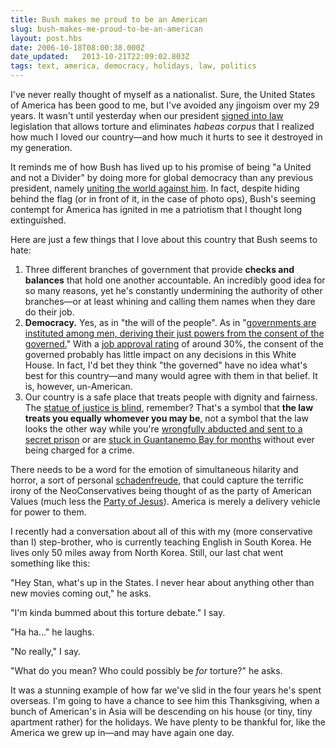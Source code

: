 ```yaml
---
title: Bush makes me proud to be an American
slug: bush-makes-me-proud-to-be-an-american
layout: post.hbs
date: 2006-10-18T08:00:38.000Z
date_updated:   2013-10-21T22:09:02.803Z
tags: text, america, democracy, holidays, law, politics
---
```


I've never really thought of myself as a nationalist. Sure, the United States of America has been good to me, but I've avoided any jingoism over my 29 years. It wasn't until yesterday when our president <a href="http://sfgate.com/cgi-bin/article.cgi?f=/n/a/2006/10/17/national/w071356D13.DTL" title="'Bush Signs Terror Interrogation Law' on SFGate.com">signed into law</a> legislation that allows torture and eliminates <em>habeas corpus</em> that I realized how much I loved our country&mdash;and how much it hurts to see it destroyed in my generation.<!--more-->

It reminds me of how Bush has lived up to his promise of being "a United and not a Divider" by doing more for global democracy than any previous president, namely <a href="http://www.cnn.com/2003/WORLD/meast/01/18/sproject.irq.demos/" title="'Antiwar protests sweep the world' on CNN">uniting the world against him</a>. In fact, despite hiding behind the flag (or in front of it, in the case of photo ops), Bush's seeming contempt for America has ignited in me a patriotism that I thought long extinguished.

Here are just a few things that I love about this country that Bush seems to hate:
<ol>
<li>Three different branches of government that provide <strong>checks and balances</strong> that hold one another accountable. An incredibly good idea for so many reasons, yet he's constantly undermining the authority of other branches&mdash;or at least whining and calling them names when they dare do their job.</li>
<li><strong>Democracy.</strong> Yes, as in "the will of the people". As in "<a href="http://www.ushistory.org/Declaration/document/index.htm" title="The Mofo Declaration of Independence">governments are instituted among men, deriving their just powers from the consent of the governed.</a>" With a <a href="http://www.pollingreport.com/BushJob.htm" title="PollingReport.com">job approval rating</a> of around 30%, the consent of the governed probably has little impact on any decisions in this White House. In fact, I'd bet they think "the governed" have no idea what's best for this country&mdash;and many would agree with them in that belief. It is, however, un-American.</li>
<li>Our country is a safe place that treats people with dignity and fairness. The <a href="http://news.bbc.co.uk/2/hi/entertainment/3537136.stm" title="Even Banksy's version">statue of justice is blind</a>, remember? That's a symbol that <strong>the law treats you equally whomever you may be</strong>, not a symbol that the law looks the other way while you're <a href="http://www.maherarar.ca/" title="MaherArar.ca">wrongfully abducted and sent to a secret prison</a> or are <a href="http://news.bbc.co.uk/1/hi/uk/3089395.stm" title="BBC.co.uk">stuck in Guantanemo Bay for months</a> without ever being charged for a crime.</li>
</ol>
There needs to be a word for the emotion of simultaneous hilarity and horror, a sort of personal <a href="http://dictionary.reference.com/browse/schadenfreude" title="'schadenfreude' on Dictionary.com">schadenfreude</a>, that could capture the terrific irony of the NeoConservatives being thought of as the party of American Values (much less the <a href="http://www.christianpost.com/article/20060724/23201.htm" title="'What Would Jesus Bomb?' on ChristianPost.com">Party of Jesus</a>). America is merely a delivery vehicle for power to them.

I recently had a conversation about all of this with my (more conservative than I) step-brother, who is currently teaching English in South Korea. He lives only 50 miles away from North Korea. Still, our last chat went something like this:

"Hey Stan, what's up in the States. I never hear about anything other than new movies coming out," he asks.

"I'm kinda bummed about this torture debate." I say.

"Ha ha..." he laughs.

"No really," I say.

"What do you mean? Who could possibly be <em>for</em> torture?" he asks.

It was a stunning example of how far we've slid in the four years he's spent overseas. I'm going to have a chance to see him this Thanksgiving, when a bunch of American's in Asia will be descending on his house (or tiny, tiny apartment rather) for the holidays. We have plenty to be thankful for, like the America we grew up in&mdash;and may have again one day.
